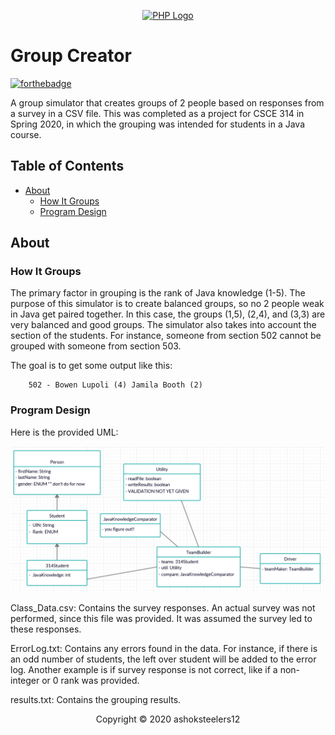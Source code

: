 <p align="center">
  <a href="https://commons.wikimedia.org/wiki/File:Bimetrical_icon_team_black.svg"><img src="https://upload.wikimedia.org/wikipedia/commons/1/12/Bimetrical_icon_team_black.svg" alt="PHP Logo" height="100" width="200"></a>
</p>

# Group Creator

[![forthebadge](https://forthebadge.com/images/badges/made-with-java.svg)](http://forthebadge.com)

A group simulator that creates groups of 2 people based on responses from a survey in a CSV file. This was completed as a project for CSCE 314 in Spring 2020, in which the grouping was intended for students in a Java course. 

## Table of Contents
- [About](#about)
  - [How It Groups](#how-it-groups)
  - [Program Design](#program-design)

## About

### How It Groups

The primary factor in grouping is the rank of Java knowledge (1-5). The purpose of this simulator is to create balanced groups, so no 2 people weak in Java get paired together. In this case, the groups (1,5), (2,4), and (3,3) are very balanced and good groups. The simulator also takes into account the section of the students. For instance, someone from section 502 cannot be grouped with someone from section 503. 

The goal is to get some output like this: 

        502 - Bowen Lupoli (4) Jamila Booth (2)

### Program Design

Here is the provided UML: 

![Code Setup](UML_Code_Setup.png)

Class_Data.csv: Contains the survey responses. An actual survey was not performed, since this file was provided. It was assumed the survey led to these responses. 

ErrorLog.txt: Contains any errors found in the data. For instance, if there is an odd number of students, the left over student will be added to the error log. Another example is if survey response is not correct, like if a non-integer or 0 rank was provided. 

results.txt: Contains the grouping results. 

<p align="center">
  Copyright © 2020 ashoksteelers12
</p>
